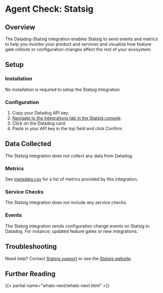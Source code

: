 # Agent Check: Statsig

## Overview

The Datadog-Statsig integration enables Statsig to send events and metrics to help you monitor your product and services and visualize how feature gate rollouts or configuration changes affect the rest of your ecosystem.

## Setup

### Installation

No installation is required to setup the Statsig integration.

### Configuration

1. Copy your Datadog API key.
2. [Navigate to the Integrations tab in the Statsig console][1].
3. Click on the Datadog card.
4. Paste in your API key in the top field and click Confirm.

## Data Collected

The Statsig integration does not collect any data from Datadog.

### Metrics

See [metadata.csv][2] for a list of metrics provided by this integration.

### Service Checks

The Statsig integration does not include any service checks.

### Events

The Statsig integration sends configuration change events on Statsig to Datadog. For instance, updated feature gates or new integrations.

## Troubleshooting

Need help? Contact [Statsig support][5] or see the [Statsig website][3].

## Further Reading

{{< partial name="whats-next/whats-next.html" >}}

[1]: https://console.statsig.com/integrations
[2]: https://github.com/DataDog/integrations-extras/blob/master/statsig/metadata.csv
[3]: https://www.statsig.com/contact
[5]: mailto:support@statsig.com